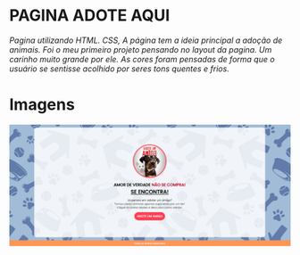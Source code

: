 # PAGINA ADOTE AQUI
*Pagina utilizando HTML. CSS, A página tem a ideia principal a adoção de animais. Foi o meu primeiro projeto
pensando no layout da pagina. Um carinho muito grande por ele. As cores foram pensadas de forma que 
o usuário se sentisse acolhido por seres tons quentes e frios.* 

# Imagens
<img src="./ASSETS/PaginaInicial.png">
